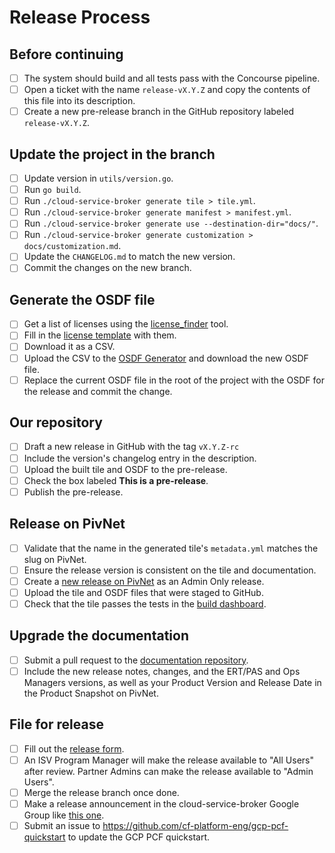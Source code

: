 # Release Process

## Before continuing

- [ ] The system should build and all tests pass with the Concourse pipeline.
- [ ] Open a ticket with the name `release-vX.Y.Z` and copy the contents of this file into its description.
- [ ] Create a new pre-release branch in the GitHub repository labeled `release-vX.Y.Z`.

## Update the project in the branch

- [ ] Update version in `utils/version.go`.
- [ ] Run `go build`.
- [ ] Run `./cloud-service-broker generate tile > tile.yml`.
- [ ] Run `./cloud-service-broker generate manifest > manifest.yml`.
- [ ] Run `./cloud-service-broker generate use --destination-dir="docs/"`.
- [ ] Run `./cloud-service-broker generate customization > docs/customization.md`.
- [ ] Update the `CHANGELOG.md` to match the new version.
- [ ] Commit the changes on the new branch.

## Generate the OSDF file

- [ ] Get a list of licenses using the [license_finder](https://github.com/pivotal-legacy/LicenseFinder) tool.
- [ ] Fill in the [license template](https://docs.google.com/spreadsheets/d/1gqS1jwmpSIEdgTadQXhkbQqhm1hO3qOU1-AWwIYQqnw/edit#gid=0) with them.
- [ ] Download it as a CSV.
- [ ] Upload the CSV to the [OSDF Generator](http://osdf-generator.cfapps.io/static/index.html) and download the new OSDF file.
- [ ] Replace the current OSDF file in the root of the project with the OSDF for the release and commit the change.

## Our repository

- [ ] Draft a new release in GitHub with the tag `vX.Y.Z-rc`
- [ ] Include the version's changelog entry in the description.
- [ ] Upload the built tile and OSDF to the pre-release.
- [ ] Check the box labeled **This is a pre-release**.
- [ ] Publish the pre-release.

## Release on PivNet

- [ ] Validate that the name in the generated tile's `metadata.yml` matches the slug on PivNet.
- [ ] Ensure the release version is consistent on the tile and documentation.
- [ ] Create a [new release on PivNet](network.pivotal.io) as an Admin Only release.
- [ ] Upload the tile and OSDF files that were staged to GitHub.
- [ ] Check that the tile passes the tests in the [build dashboard](https://tile-dashboard.cfapps.io/tiles/cloud-service-broker).

## Upgrade the documentation

- [ ] Submit a pull request to the [documentation repository](https://github.com/pivotal-cf/docs-google/tree/master/docs-content).
- [ ] Include the new release notes, changes, and the ERT/PAS and Ops Managers versions, as well as your Product Version and Release Date in the Product Snapshot on PivNet.

## File for release

- [ ] Fill out the [release form](https://docs.google.com/forms/d/e/1FAIpQLSctLGMU8iOuwq6NqDYI65aMhJ7widDQGo9SawDG0b8TFfq7Ag/viewform).
- [ ] An ISV Program Manager will make the release available to "All Users" after review. Partner Admins can make the release available to "Admin Users".
- [ ] Merge the release branch once done.
- [ ] Make a release announcement in the cloud-service-broker Google Group like [this one](https://groups.google.com/forum/#!topic/cloud-service-broker/7Ae9D2B1AzE).
- [ ] Submit an issue to https://github.com/cf-platform-eng/gcp-pcf-quickstart to update the GCP PCF quickstart.
